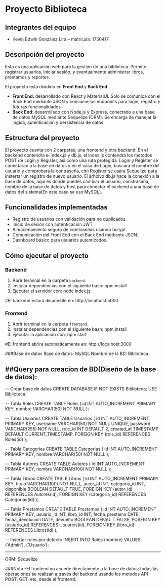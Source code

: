# Proyecto Biblioteca

## Integrantes del equipo
- Kevin Edwin Gonzalez Lira – matrícula: 1750417  


## Descripción del proyecto
Esta es una aplicación web para la gestión de una biblioteca. Permite registrar usuarios, iniciar sesión, y eventualmente administrar libros, préstamos y reportes.  

El proyecto está dividido en **Front End** y **Back End**:

- **Front End:** desarrollado con React y MaterialUI. Solo se comunica con el Back End mediante JSON y consume los endpoints para login, registro y futuras funcionalidades.
- **Back End:** desarrollado con Node.js y Express, conectado a una base de datos MySQL mediante Sequelize (ORM). Se encarga de manejar la lógica, autenticación y persistencia de datos.

## Estructura del proyecto
El proyecto cuenta con 2 carpetas, una frontend y otra backend.
En el backend contendra el index.js y db.js, el index.js contendra los metodos POST de Login y Register, asi como una ruta protegida.
Login y Register se conectaran a la base de datos y en el caso de Login, buscara el nombre del usuario y comprobara la contraseña, con Register se usara Sequelize para instertar un registro de nuevo usuario.
El arhcivo db.js hace la conexión a la base de datos, aqui es donde puedes cambiar el usuario, constraseña, nombre de la base de datos y host para conectar el backend a una base de datos del sistema(En este caso se uso MySQL).


## Funcionalidades implementadas
- Registro de usuarios con validación para no duplicados.
- Inicio de sesión con autenticación JWT.
- Almacenamiento seguro de contraseñas usando bcrypt.
- Comunicación del Front End con el Back End mediante JSON.
- Dashboard básico para usuarios autenticados.

## Cómo ejecutar el proyecto

### Backend
1. Abrir terminal en la carpeta `backend`.
2. Instalar dependencias con el siguiente bash:
npm install
3. Ejecutar el servidor con:
node index.js

#El backend estara disponible en: http://localhost:5000

### Frontend
1. Abrir terminal en la carpeta `frontend`.
2. Instalar dependencias con el siguiente bash:
npm install
3. Ejecutar la aplicación con:
npm start

#El frontend abrira automaticamente en: http://localhost:3000

###Base de datos
Base de datos: MySQL
Nombre de la BD: Biblioteca

##Query para creacion de BD(Diseño de la base de datos):
---------------------------------------------------------------------------------
-- Crear base de datos
CREATE DATABASE IF NOT EXISTS Biblioteca;
USE Biblioteca;

-- Tabla Roles
CREATE TABLE Roles (
  id INT AUTO_INCREMENT PRIMARY KEY,
  nombre VARCHAR(50) NOT NULL
);

-- Tabla Usuarios
CREATE TABLE Usuarios (
  id INT AUTO_INCREMENT PRIMARY KEY,
  username VARCHAR(50) NOT NULL UNIQUE,
  password VARCHAR(255) NOT NULL,
  role_id INT DEFAULT 2,
  created_at TIMESTAMP DEFAULT CURRENT_TIMESTAMP,
  FOREIGN KEY (role_id) REFERENCES Roles(id)
);

-- Tabla Categorias
CREATE TABLE Categorias (
  id INT AUTO_INCREMENT PRIMARY KEY,
  nombre VARCHAR(50) NOT NULL
);

-- Tabla Autores
CREATE TABLE Autores (
  id INT AUTO_INCREMENT PRIMARY KEY,
  nombre VARCHAR(100) NOT NULL
);

-- Tabla Libros
CREATE TABLE Libros (
  id INT AUTO_INCREMENT PRIMARY KEY,
  titulo VARCHAR(100) NOT NULL,
  autor_id INT,
  categoria_id INT,
  disponible BOOLEAN DEFAULT TRUE,
  FOREIGN KEY (autor_id) REFERENCES Autores(id),
  FOREIGN KEY (categoria_id) REFERENCES Categorias(id)
);

-- Tabla Prestamos
CREATE TABLE Prestamos (
  id INT AUTO_INCREMENT PRIMARY KEY,
  usuario_id INT,
  libro_id INT,
  fecha_prestamo DATE,
  fecha_devolucion DATE,
  devuelto BOOLEAN DEFAULT FALSE,
  FOREIGN KEY (usuario_id) REFERENCES Usuarios(id),
  FOREIGN KEY (libro_id) REFERENCES Libros(id)
);

-- Insertar roles por defecto
INSERT INTO Roles (nombre) VALUES ('Admin'), ('Usuario');

----------------------------------------------------------------------------------

ORM: Sequelize

###Nota
-El frontend no accede directamente a la base de datos; todas las operaciones se realizan a través del backend usando los metodos API POST, GET, etc. desde el frontend.


